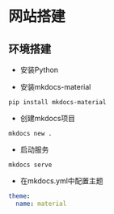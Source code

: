 # 网站搭建

## 环境搭建

- 安装Python

- 安装mkdocs-material

```shell
pip install mkdocs-material
```

- 创建mkdocs项目

```shell
mkdocs new .
```

- 启动服务

```shell
mkdocs serve
```

- 在mkdocs.yml中配置主题

```yaml
theme:
  name: material
```
